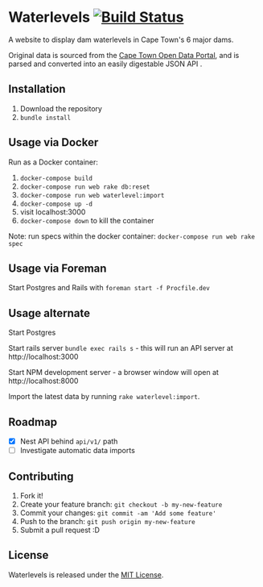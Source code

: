 # Waterlevels [![Build Status](https://travis-ci.org/richarcher/Waterlevels.svg)](https://travis-ci.org/richarcher/Waterlevels)

A website to display dam waterlevels in Cape Town's 6 major dams.

Original data is sourced from the [Cape Town Open Data Portal](https://web1.capetown.gov.za/web1/OpenDataPortal/), and is parsed and converted into an easily digestable JSON API .

## Installation

1. Download the repository
2. `bundle install`

## Usage via Docker

Run as a Docker container:

1. `docker-compose build`
2. `docker-compose run web rake db:reset`
3. `docker-compose run web waterlevel:import`
4. `docker-compose up -d`
5. visit localhost:3000
6. `docker-compose down` to kill the container

Note: run specs within the docker container: `docker-compose run web rake spec`

## Usage via Foreman

Start Postgres and Rails with `foreman start -f Procfile.dev`

## Usage alternate

Start Postgres

Start rails server `bundle exec rails s` - this will run an API server at http://localhost:3000

Start NPM development server - a browser window will open at http://localhost:8000

Import the latest data by running `rake waterlevel:import`.

## Roadmap

- [x] Nest API behind `api/v1/` path
- [ ] Investigate automatic data imports

## Contributing

1. Fork it!
2. Create your feature branch: `git checkout -b my-new-feature`
3. Commit your changes: `git commit -am 'Add some feature'`
4. Push to the branch: `git push origin my-new-feature`
5. Submit a pull request :D

## License

Waterlevels is released under the [MIT License](http://www.opensource.org/licenses/MIT).
